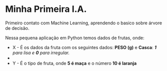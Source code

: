 # Minha Primeira I.A.

Primeiro contato com Machine Learning, aprendendo o basico sobre árvore de decisão. 

Nessa pequena aplicação em Python temos dados de frutas, onde:

 - X - É os dados da fruta com os seguintes dados: **PESO (g)** e **Casca**: ***1** para lisa e **0** para irregular.*
 - 
 - Y - É o tipo de fruta, onde **5 é maça** e o número **10 é laranja**